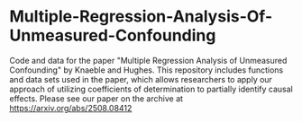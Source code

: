 # Multiple-Regression-Analysis-Of-Unmeasured-Confounding
Code and data for the paper "Multiple Regression Analysis of Unmeasured Confounding" by Knaeble and Hughes. This repository includes functions and data sets used in the paper, which allows researchers to apply our approach of utilizing coefficients of determination to partially identify causal effects. Please see our paper on the archive at https://arxiv.org/abs/2508.08412

